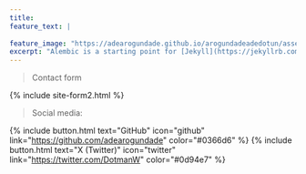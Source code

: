```yaml
---
title:
feature_text: |
  
feature_image: "https://adearogundade.github.io/arogundadeadedotun/assets/Images/Home_Cover_3.jpg"
excerpt: "Alembic is a starting point for [Jekyll](https://jekyllrb.com/) projects. Rather than starting from scratch, this boilerplate is designed to get the ball rolling immediately. Install it, configure it, tweak it, push it."
---
```



> Contact form


{% include site-form2.html %}




> Social media:



{% include button.html text="GitHub" icon="github" link="https://github.com/adearogundade" color="#0366d6" %} {% include button.html text="X (Twitter)" icon="twitter" link="https://twitter.com/DotmanW" color="#0d94e7" %}


